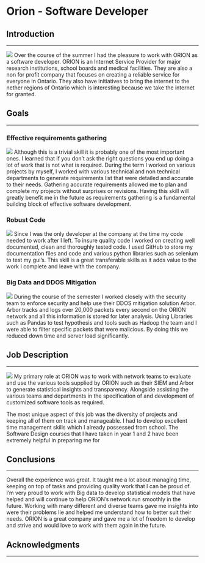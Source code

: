 # Orion - Software Developer


## Introduction
---
<img src="https://sdtimes.com/wp-content/uploads/2017/10/IMG_1463.png"/>
Over the course of the summer I had the pleasure to work with ORION as a software developer. ORION is an Internet Service Provider for major research institutions, school boards and medical facilities. They are also a non for profit company that focuses on creating a reliable service for everyone in Ontario. They also have initiatives to bring the internet to the nether regions of Ontario which is interesting because we take the internet for granted.

## Goals
---

### Effective requirements gathering
<img src="https://atomicsmash-725c.kxcdn.com/wp-content/uploads/2018/08/requirements_gathering_contained-1108x0-c-default.jpg"/>
Although this is a trivial skill it is probably one of the most important ones. I learned that if you don’t ask the right questions you end up doing a lot of work that is not what is required. During the term I worked on various projects by myself, I worked with various technical and non technical departments to generate requirements list that were detailed and accurate to their needs. Gathering accurate requirements allowed me to plan and complete my projects without surprises or revisions. Having this skill will greatly benefit me in the future as requirements gathering is a fundamental building block of effective software development.

### Robust Code
<img src="https://www.wlion.com/wp-content/uploads/2017/04/CleanCode.jpg"/>
Since I was the only developer at the company at the time my code needed to work after I left. To insure quality code I worked on creating well documented, clean and thoroughly tested code. I used GitHub to store my documentation files and code and various python libraries such as selenium to test my gui’s. This skill is a great transferable skills as it adds value to the work I complete and leave with the company. 

### Big Data and DDOS Mitigation
<img src="https://www.hitec-dubai.com/wp-content/uploads/2018/10/Big-Data-Verteda-1200x848.jpeg"/>
During the course of the semester I worked closely with the security team to enforce security and help use their DDOS mitigation solution Arbor. Arbor tracks and logs over 20,000 packets every second on the ORION network and all this information is stored for later analysis. Using Libraries such as Pandas to test hypothesis and tools such as Hadoop the team and I were able to filter specific packets that were malicious. By doing this we reduced down time and server load significantly.


## Job Description
---
<img src="https://www.careergirls.org/wp-content/uploads/2015/06/Computer_Programmer1920X10180.jpg"/>
My primary role at ORION was to work with network teams to evaluate and use the various tools supplied by ORION such as their SIEM and Arbor to generate statistical insights and transparency. Alongside assisting the various teams and departments in the specification of and development of customized software tools as required. 


The most unique aspect of this job was the diversity of projects and keeping all of them on track and manageable. I had to develop excellent time management skills which I already possessed from school. The Software Design courses that I have taken in year 1 and 2 have been extremely helpful in preparing me for 


## Conclusions
---
Overall the experience was great. It taught me a lot about managing time, keeping on top of tasks and providing quality work that I can be proud of. I’m very proud to work with Big data to develop statistical models that have helped and will continue to help ORION’s network run smoothly in the future. Working with many different and diverse teams gave me insights into were their problems lie and helped me understand how to better suit their needs. ORION is a great company and gave me a lot of freedom to develop and strive and would love to work with them again in the future.


## Acknowledgments
---
